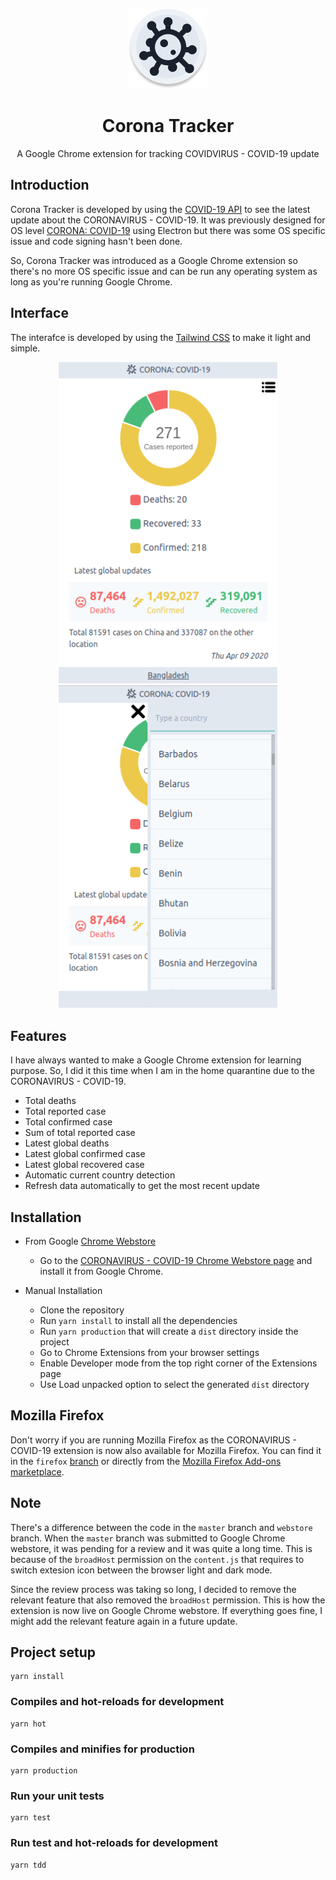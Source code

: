 <p align="center">
  <img src="/src/icon/icon.png" width="128" title="Corona Tracker" alt="Corona Tracker">
</p>

<h1 align="center">Corona Tracker</h1>
<p align="center">A Google Chrome extension for tracking COVIDVIRUS - COVID-19 update</p>

## Introduction
Corona Tracker is developed by using the [COVID-19 API](https://github.com/mathdroid/covid-19-api) to see the latest update about the CORONAVIRUS - COVID-19. It was previously designed for OS level [CORONA: COVID-19](https://github.com/mazik/corona/) using Electron but there was some OS specific issue and code signing hasn't been done.

So, Corona Tracker was introduced as a Google Chrome extension so there's no more OS specific issue and can be run any operating system as long as you're running Google Chrome.

## Interface
The interafce is developed by using the [Tailwind CSS](https://tailwindcss.com) to make it light and simple.
<p align="center">
  <img src="Corona-Tracker-1.png" width="350" title="Corona Tracker" alt="Corona Tracker Chrome Extension">
  <img src="Corona-Tracker-2.png" width="350" title="Corona Tracker" alt="Corona Tracker Chrome Extension">
</p>

## Features
I have always wanted to make a Google Chrome extension for learning purpose. So, I did it this time when I am in the home quarantine due to the CORONAVIRUS - COVID-19.

 - Total deaths
 - Total reported case
 - Total confirmed case
 - Sum of total reported case
 - Latest global deaths
 - Latest global confirmed case
 - Latest global recovered case
 - Automatic current country detection
 - Refresh data automatically to get the most recent update

 ## Installation
  - From Google [Chrome Webstore](https://chrome.google.com/webstore/)
    - Go to the [CORONAVIRUS - COVID-19 Chrome Webstore page](https://chrome.google.com/webstore/detail/coronavirus-covid-19/ikijbjphceaapcgigpdejijgphdcnide/?fbclid=IwAR23UjDqwo7kFBprDoKJyg4RkRyCCg2kGR0_lUoRX7bifKTcQnJnhxRfex0) and install it from Google Chrome.

  - Manual Installation
    - Clone the repository
    - Run `yarn install` to install all the dependencies
    - Run `yarn production` that will create a `dist` directory inside the project
    - Go to Chrome Extensions from your browser settings
    - Enable Developer mode from the top right corner of the Extensions page
    - Use Load unpacked option to select the generated `dist` directory

## Mozilla Firefox
  Don't worry if you are running Mozilla Firefox as the CORONAVIRUS - COVID-19 extension is now also available for Mozilla Firefox. You can find it in the `firefox` [branch](https://github.com/mazik/corona-tracker/tree/firefox) or directly from the [Mozilla Firefox Add-ons marketplace](https://addons.mozilla.org/en-US/firefox/addon/coronavirus-covid-19/).

## Note
  There's a difference between the code in the `master` branch and `webstore` branch. When the `master` branch was submitted to Google Chrome webstore, it was pending for a review and it was quite a long time. This is because of the `broadHost` permission on the `content.js` that requires to switch extesion icon between the browser light and dark mode.

  Since the review process was taking so long, I decided to remove the relevant feature that also removed the `broadHost` permission. This is how the extension is now live on Google Chrome webstore. If everything goes fine, I might add the relevant feature again in a future update.

## Project setup
```shell
yarn install
```

### Compiles and hot-reloads for development
```shell
yarn hot
```

### Compiles and minifies for production
```shell
yarn production
```

### Run your unit tests
```shell
yarn test
```

### Run test and hot-reloads for development
```shell
yarn tdd
```
